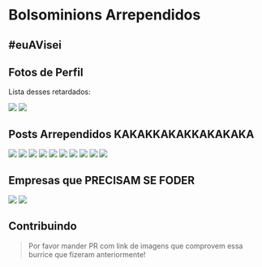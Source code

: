 # Bolsominions Arrependidos

## #euAVisei

## Fotos de Perfil
Lista desses retardados:

![](https://i.imgur.com/HiNx87J.png)
![](https://i.imgur.com/ORKbIC3.png)

## Posts Arrependidos KAKAKKAKAKKAKAKAKA


![](https://i.imgur.com/sPWXYlL.jpg)
![](https://i.imgur.com/kYqHgOK.jpg)
![](https://i.imgur.com/NQqSL6M.jpg)
![](https://i.imgur.com/Wqi2B5d.jpg)
![](https://i.imgur.com/NCOfIcA.jpg)
![](https://i.imgur.com/gHMB5as.jpg)
![](https://i.imgur.com/oGf9ZTu.jpg)
![](https://i.imgur.com/VTA4Eoi.jpg)
![](https://i.imgur.com/2pZjLSm.jpg)
![](https://i.imgur.com/iiZL792.jpg)

## Empresas que PRECISAM SE FODER

![](https://i.imgur.com/QGnjIhg.jpg)
![](https://i.imgur.com/BmiVpaz.jpg)

## Contribuindo

> Por favor mander PR com link de imagens que comprovem essa burrice que fizeram anteriormente!
